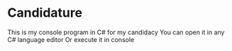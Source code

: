 # Candidature
This is my console program in C# for my candidacy
You can open it in any C# language editor
Or execute it in console
